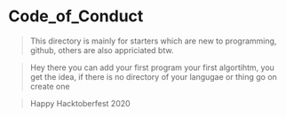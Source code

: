 # Code_of_Conduct

> This directory is mainly for starters which are new to programming, github, others are also appriciated btw.

> Hey there you can add your first program your first algortihtm, you get the idea, if there is no directory of your langugae or thing go on create one

> Happy Hacktoberfest 2020
